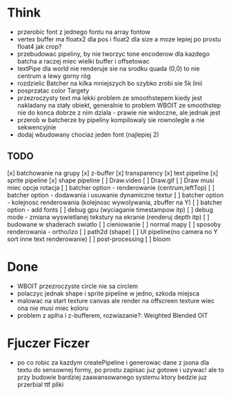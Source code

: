 # Think

- przerobic font z jednego fontu na array fontow
- vertex buffer ma floatx2 dla pos i float2 dla size a moze lepiej po prostu float4 jak crop?
- przebudowac pipeliny, by nie tworzyc tone encoderow dla kazdego batcha a raczej miec wielki buffer i offsetowac
- textPipe dla world nie renderuje sie na srodku quada (0,0) to nie centrum a lewy gorny róg
- rozdzielic Batcher na kilka mniejszych bo szybko zrobi sie 5k linii
- posprzatac color Targety
- przezroczysty text ma lekki problem ze smoothstepem kiedy jest nakladany na stały obiekt, generalnie to problem WBOIT ze smoothstep nie do konca dobrze z nim dziala - prawie nie widoczne, ale jednak jest
- przerob w batcherze by pipeliny kompilowaly sie rownolegle a nie sekwencyjnie
- dodaj wbudowany chociaz jeden font (najlepiej 2)

## TODO

[x] batchowanie na grupy
[x] z-buffer
[x] transparency
[x] text pipeline
[x] sprite pipeline
[x] shape pipeline
[ ] Draw.video
[ ] Draw.gif
[ ] Draw musi miec opcje rotacja
[ ] batcher option - renderowanie (centrum,leftTop)
[ ] batcher option - dodawania i usuwanie dynamiczne textur
[ ] batcher option - kolejnosc renderowania (kolejnosc wywolywania, zbuffer na Y)
[ ] batcher option - add fonts
[ ] debug gpu (wyciaganie timestampow itp)
[ ] debug mode - zmiana wyswietlanej tekstury na ekranie (renderuj depth itp)
[ ] budowane w shaderach swiatlo
[ ] cieniowanie
[ ] normal mapy
[ ] sposoby renderowania - ortho/izo
[ ] path2d (shape)
[ ] UI pipeline(no camera no Y sort inne text renderowanie)
[ ] post-processing
[ ] bloom

# Done

- WBOIT przezroczyste circle nie sa circlem
- polaczyc jednak shape i sprite pipeline w jedno, szkoda miejsca
- malowac na start texture canvas ale render na offscreen texture wiec ona nie musi miec koloru
- problem z aplha i z-bufferem, rozwiazanie?: Weighted Blended OIT

# Fjuczer Ficzer

- po co robic za kazdym createPipeline i generowac dane z jsona dla textu do sensownej formy, po prostu zapisac juz gotowe i uzywac! ale to przy budowie bardziej zaawansowanego systemu ktory bedzie juz przerbial ttf pliki
